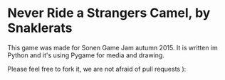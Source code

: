 # Never Ride a Strangers Camel, by Snaklerats 
This game was made for Sonen Game Jam autumn 2015. 
It is written im Python and it's using Pygame for media and drawing. 

Please feel free to fork it, we are not afraid of pull requests ):
